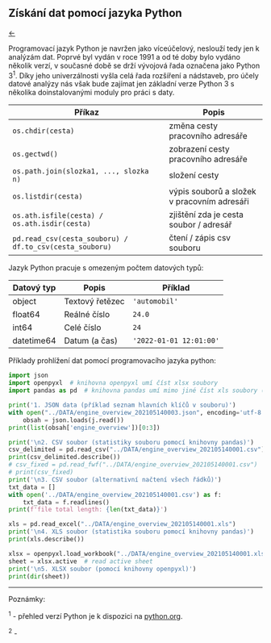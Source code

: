 ## Získání dat pomocí jazyka Python

[←](3A_dotazy.md)

Programovací jazyk Python je navržen jako víceúčelový, neslouží tedy jen k analýzám dat. Poprvé byl vydán v roce 1991 a od té doby bylo vydáno několik verzí, v současné době se drží vývojová řada označena jako Python 3<sup>1</sup>. Díky jeho univerzálnosti vyšla celá řada rozšíření a nádstaveb, pro účely datové analýzy nás však bude zajímat jen základní verze Python 3 s několika doinstalovanými moduly pro práci s daty.

| Příkaz    | Popis       | 
|-----------| --------------------- | 
| `os.chdir(cesta)`      | změna cesty pracovního adresáře             | 
| `os.gectwd()`    | zobrazení cesty pracovního adresáře            |
| `os.path.join(slozka1, ..., slozka n)`     | složení cesty           |
| `os.listdir(cesta)`      | výpis souborů a složek v pracovním adresáři | 
| `os.ath.isfile(cesta) / os.ath.isdir(cesta)`    | zjištění zda je cesta soubor / adresář |
| `pd.read_csv(cesta_souboru) / df.to_csv(cesta_souboru)`     | čtení / zápis csv souboru |

Jazyk Python pracuje s omezeným počtem datových typů:

| Datový typ | Popis       | Příklad |
|-----------| --------------------- | ----------|
| object      | Textový řetězec            | `'automobil'`|
| float64    | Reálné číslo             | `24.0`  |
| int64      | Celé číslo            | `24`|
| datetime64    | Datum (a čas)            | `'2022-01-01 12:01:00'`  |

Příklady prohlížení dat pomocí programovacího jazyka python:


```python
import json
import openpyxl  # knihovna openpyxl umí číst xlsx soubory
import pandas as pd  # knihovna pandas umí mimo jiné číst xls soubory (! ne xlsx)

print('1. JSON data (příklad seznam hlavních klíčů v souboru)')
with open("../DATA/engine_overview_202105140003.json", encoding='utf-8') as j:
    obsah = json.loads(j.read())
print(list(obsah['engine_overview'])[0:3])

print('\n2. CSV soubor (statistiky souboru pomocí knihovny pandas)')
csv_delimited = pd.read_csv("../DATA/engine_overview_202105140001.csv")    # dynamic variable loading
print(csv_delimited.describe())
# csv_fixed = pd.read_fwf("../DATA/engine_overview_202105140001.csv")  # case fixed width table
# print(csv_fixed)
print('\n3. CSV soubor (alternativní načtení všech řádků)')
txt_data = []
with open('../DATA/engine_overview_202105140001.csv') as f:
    txt_data = f.readlines()
print(f'file total length: {len(txt_data)}')

xls = pd.read_excel("../DATA/engine_overview_202105140001.xls")
print('\n4. XLS soubor (statistika souboru pomocí knihovny pandas)')
print(xls.describe())

xlsx = openpyxl.load_workbook("../DATA/engine_overview_202105140001.xlsx") 
sheet = xlsx.active  # read active sheet
print('\n5. XLSX soubor (pomocí knihovny openpyxl)')
print(dir(sheet))
```

<!-- #region -->
--------
Poznámky:


<sup>1</sup> - přehled verzí Python je k dispozici na [python.org](https://www.python.org/downloads/).

<sup>2</sup> -
<!-- #endregion -->
